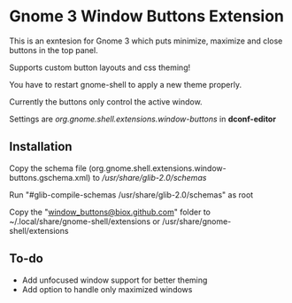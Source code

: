 Gnome 3 Window Buttons Extension
================================

This is an exntesion for Gnome 3 which puts minimize, maximize and close buttons in the top panel.

Supports custom button layouts and css theming!

You have to restart gnome-shell to apply a new theme properly.

Currently the buttons only control the active window.

Settings are _org.gnome.shell.extensions.window-buttons_ in **dconf-editor**

Installation
------------

Copy the schema file (org.gnome.shell.extensions.window-buttons.gschema.xml) to _/usr/share/glib-2.0/schemas_

Run "#glib-compile-schemas /usr/share/glib-2.0/schemas" as root

Copy the "window_buttons@biox.github.com" folder to ~/.local/share/gnome-shell/extensions or /usr/share/gnome-shell/extensions

To-do
-----

- Add unfocused window support for better theming
- Add option to handle only maximized windows
